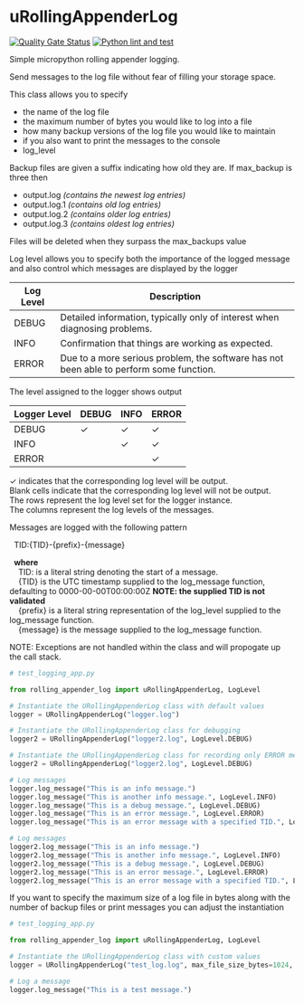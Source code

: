 # uRollingAppenderLog
[![Quality Gate Status](https://sonarcloud.io/api/project_badges/measure?project=inboxidau_uRollingAppenderLog&metric=alert_status)](https://sonarcloud.io/summary/new_code?id=inboxidau_uRollingAppenderLog)
[![Python lint and test](https://github.com/inboxidau/uRollingAppenderLog/actions/workflows/python-app.yml/badge.svg?branch=main)](https://github.com/inboxidau/uRollingAppenderLog/actions/workflows/python-app.yml)

Simple micropython rolling appender logging.<P>

Send messages to the log file without fear of filling your storage space.

This class allows you to specify
- the name of the log file
- the maximum number of bytes you would like to log into a file
- how many backup versions of the log file you would like to maintain
- if you also want to print the messages to the console
- log_level

Backup files are given a suffix indicating how old they are. If max_backup is three then

- output.log   *(contains the newest log entries)*  
- output.log.1  *(contains old log entries)* 
- output.log.2  *(contains older log entries)* 
- output.log.3 *(contains oldest log entries)*  

Files will be deleted when they surpass the max_backups value

Log level allows you to specify both the importance of the logged message and also control which messages are displayed by the logger

| Log Level | Description                                                                                    |
|-----------|------------------------------------------------------------------------------------------------|
| DEBUG     | Detailed information, typically only of interest when diagnosing problems.                    |
| INFO      | Confirmation that things are working as expected.                                              |
| ERROR     | Due to a more serious problem, the software has not been able to perform some function.        |

The level assigned to the logger shows output

| Logger Level | DEBUG | INFO | ERROR |
|--------------|-------|------|-------|
| DEBUG        |   ✓   |   ✓  |   ✓   |
| INFO         |       |   ✓  |   ✓   |
| ERROR        |       |      |   ✓   |


✓ indicates that the corresponding log level will be output.<br>
Blank cells indicate that the corresponding log level will not be output.<br>
The rows represent the log level set for the logger instance.<br>
The columns represent the log levels of the messages.<br>

Messages are logged with the following pattern<P>
&nbsp;&nbsp;TID:{TID}-{prefix}-{message}

&nbsp;&nbsp;**where**<br>
&nbsp;&nbsp;&nbsp;&nbsp;TID: is a literal string denoting the start of a message.<br>
&nbsp;&nbsp;&nbsp;&nbsp;{TID} is the UTC timestamp supplied to the log_message function, defaulting to 0000-00-00T00:00:00Z **NOTE: the supplied TID is not validated**<br> 
&nbsp;&nbsp;&nbsp;&nbsp;{prefix} is a literal string representation of the log_level supplied to the log_message function.<br>
&nbsp;&nbsp;&nbsp;&nbsp;{message} is the message supplied to the log_message function.<br>
  
NOTE: Exceptions are not handled within the class and will propogate up the call stack.

```python
# test_logging_app.py

from rolling_appender_log import uRollingAppenderLog, LogLevel

# Instantiate the URollingAppenderLog class with default values
logger = URollingAppenderLog("logger.log")

# Instantiate the URollingAppenderLog class for debugging
logger2 = URollingAppenderLog("logger2.log", LogLevel.DEBUG)

# Instantiate the URollingAppenderLog class for recording only ERROR messages
logger2 = URollingAppenderLog("logger2.log", LogLevel.DEBUG)

# Log messages
logger.log_message("This is an info message.")
logger.log_message("This is another info message.", LogLevel.INFO)
logger.log_message("This is a debug message.", LogLevel.DEBUG)
logger.log_message("This is an error message.", LogLevel.ERROR)
logger.log_message("This is an error message with a specified TID.", LogLevel.ERROR, "2024-01-01T23:59:59Z")

# Log messages
logger2.log_message("This is an info message.")
logger2.log_message("This is another info message.", LogLevel.INFO)
logger2.log_message("This is a debug message.", LogLevel.DEBUG)
logger2.log_message("This is an error message.", LogLevel.ERROR)
logger2.log_message("This is an error message with a specified TID.", LogLevel.ERROR, "2024-01-01T23:59:59Z")
```

If you want to specify the maximum size of a log file in bytes along with the number of backup files or print messages you can adjust the instantiation

```python
# test_logging_app.py

from rolling_appender_log import uRollingAppenderLog, LogLevel

# Instantiate the URollingAppenderLog class with custom values
logger = URollingAppenderLog("test_log.log", max_file_size_bytes=1024, max_backups=3, print_messages=True, LogLevel.DEBUG)

# Log a message
logger.log_message("This is a test message.")

```
